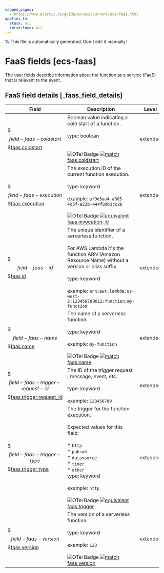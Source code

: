 ```yaml
---
mapped_pages:
  - https://www.elastic.co/guide/en/ecs/current/ecs-faas.html
applies_to:
  stack: all
  serverless: all
---
```

% This file is automatically generated. Don't edit it manually!

# FaaS fields [ecs-faas]

The user fields describe information about the function as a service (FaaS) that is relevant to the event.

## FaaS field details [_faas_field_details]

| Field | Description | Level |
| --- | --- | --- |
| $$$field-faas-coldstart$$$[faas.coldstart](#field-faas-coldstart) | Boolean value indicating a cold start of a function.<br><br>type: boolean<br><br><br>![OTel Badge](https://img.shields.io/badge/OpenTelemetry-4a5ca6?style=flat&logo=opentelemetry) [![match](https://img.shields.io/badge/match-93c93e?style=flat)](/reference/ecs-opentelemetry.md#ecs-opentelemetry-relation) [faas.coldstart](https://opentelemetry.io/docs/specs/semconv/attributes-registry/faas/#faas-coldstart) | extended |
| $$$field-faas-execution$$$[faas.execution](#field-faas-execution) | The execution ID of the current function execution.<br><br>type: keyword<br><br>example: `af9d5aa4-a685-4c5f-a22b-444f80b3cc28`<br><br>![OTel Badge](https://img.shields.io/badge/OpenTelemetry-4a5ca6?style=flat&logo=opentelemetry) [![equivalent](https://img.shields.io/badge/equivalent-1ba9f5?style=flat)](/reference/ecs-opentelemetry.md#ecs-opentelemetry-relation) [faas.invocation_id](https://opentelemetry.io/docs/specs/semconv/attributes-registry/faas/#faas-invocation-id) | extended |
| $$$field-faas-id$$$[faas.id](#field-faas-id) | The unique identifier of a serverless function.<br><br>For AWS Lambda it's the function ARN (Amazon Resource Name) without a version or alias suffix.<br><br>type: keyword<br><br>example: `arn:aws:lambda:us-west-2:123456789012:function:my-function`<br> | extended |
| $$$field-faas-name$$$[faas.name](#field-faas-name) | The name of a serverless function.<br><br>type: keyword<br><br>example: `my-function`<br><br>![OTel Badge](https://img.shields.io/badge/OpenTelemetry-4a5ca6?style=flat&logo=opentelemetry) [![match](https://img.shields.io/badge/match-93c93e?style=flat)](/reference/ecs-opentelemetry.md#ecs-opentelemetry-relation) [faas.name](https://opentelemetry.io/docs/specs/semconv/attributes-registry/faas/#faas-name) | extended |
| $$$field-faas-trigger-request-id$$$[faas.trigger.request_id](#field-faas-trigger-request-id) | The ID of the trigger request , message, event, etc.<br><br>type: keyword<br><br>example: `123456789`<br> | extended |
| $$$field-faas-trigger-type$$$[faas.trigger.type](#field-faas-trigger-type) | The trigger for the function execution.<br><br>Expected values for this field:<br><br>* `http`<br>* `pubsub`<br>* `datasource`<br>* `timer`<br>* `other`<br>type: keyword<br><br>example: `http`<br><br>![OTel Badge](https://img.shields.io/badge/OpenTelemetry-4a5ca6?style=flat&logo=opentelemetry) [![equivalent](https://img.shields.io/badge/equivalent-1ba9f5?style=flat)](/reference/ecs-opentelemetry.md#ecs-opentelemetry-relation) [faas.trigger](https://opentelemetry.io/docs/specs/semconv/attributes-registry/faas/#faas-trigger) | extended |
| $$$field-faas-version$$$[faas.version](#field-faas-version) | The version of a serverless function.<br><br>type: keyword<br><br>example: `123`<br><br>![OTel Badge](https://img.shields.io/badge/OpenTelemetry-4a5ca6?style=flat&logo=opentelemetry) [![match](https://img.shields.io/badge/match-93c93e?style=flat)](/reference/ecs-opentelemetry.md#ecs-opentelemetry-relation) [faas.version](https://opentelemetry.io/docs/specs/semconv/attributes-registry/faas/#faas-version) | extended |


